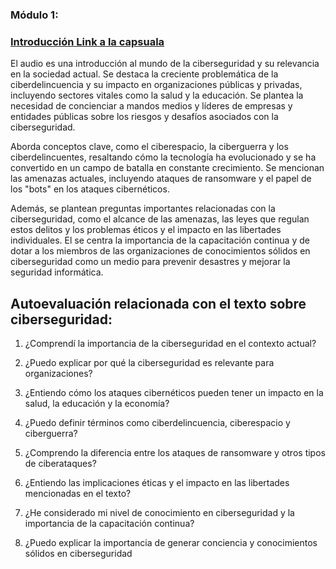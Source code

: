 ### Módulo 1:

### [Introducción Link a la capsuala](https://youtu.be/watch?v=fWHgpdiAyck)

El audio es una introducción al mundo de la ciberseguridad y su relevancia en la sociedad actual. Se destaca la creciente problemática de la ciberdelincuencia y su impacto en organizaciones públicas y privadas, incluyendo sectores vitales como la salud y la educación. Se plantea la necesidad de concienciar a mandos medios y líderes de empresas y entidades públicas sobre los riesgos y desafíos asociados con la ciberseguridad.

Aborda conceptos clave, como el ciberespacio, la ciberguerra y los ciberdelincuentes, resaltando cómo la tecnología ha evolucionado y se ha convertido en un campo de batalla en constante crecimiento. Se mencionan las amenazas actuales, incluyendo ataques de ransomware y el papel de los "bots" en los ataques cibernéticos.

Además, se plantean preguntas importantes relacionadas con la ciberseguridad, como el alcance de las amenazas, las leyes que regulan estos delitos y los problemas éticos y el impacto en las libertades individuales. El se centra la importancia de la capacitación continua y de dotar a los miembros de las organizaciones de conocimientos sólidos en ciberseguridad como un medio para prevenir desastres y mejorar la seguridad informática.

## Autoevaluación relacionada con el texto sobre ciberseguridad:

1. ¿Comprendí la importancia de la ciberseguridad en el contexto actual?

2. ¿Puedo explicar por qué la ciberseguridad es relevante para organizaciones?

3. ¿Entiendo cómo los ataques cibernéticos pueden tener un impacto en la salud, la educación y la economía?

4. ¿Puedo definir términos como ciberdelincuencia, ciberespacio y ciberguerra?

5. ¿Comprendo la diferencia entre los ataques de ransomware y otros tipos de ciberataques?

6. ¿Entiendo las implicaciones éticas y el impacto en las libertades mencionadas en el texto?

7. ¿He considerado mi nivel de conocimiento en ciberseguridad y la importancia de la capacitación continua?

8. ¿Puedo explicar la importancia de generar conciencia y conocimientos sólidos en ciberseguridad
